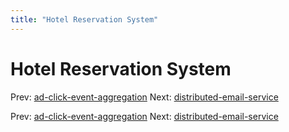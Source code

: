 ```yaml
---
title: "Hotel Reservation System"
---
```


# Hotel Reservation System

Prev: [ad-click-event-aggregation](ad-click-event-aggregation.md)
Next: [distributed-email-service](distributed-email-service.md)

Prev: [ad-click-event-aggregation](ad-click-event-aggregation.md)
Next: [distributed-email-service](distributed-email-service.md)
